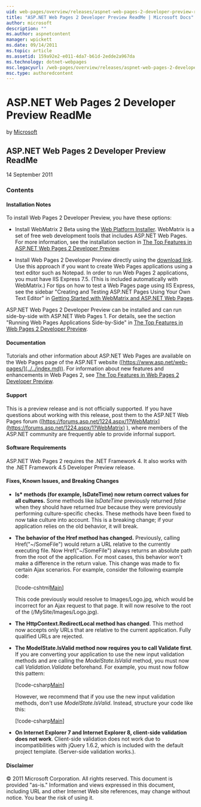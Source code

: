 ```yaml
---
uid: web-pages/overview/releases/aspnet-web-pages-2-developer-preview-readme
title: "ASP.NET Web Pages 2 Developer Preview ReadMe | Microsoft Docs"
author: microsoft
description: ""
ms.author: aspnetcontent
manager: wpickett
ms.date: 09/14/2011
ms.topic: article
ms.assetid: 159a92e2-e011-4da7-b61d-2edde2a967da
ms.technology: dotnet-webpages
msc.legacyurl: /web-pages/overview/releases/aspnet-web-pages-2-developer-preview-readme
msc.type: authoredcontent
---
```

ASP.NET Web Pages 2 Developer Preview ReadMe
====================
by [Microsoft](https://github.com/microsoft)

## ASP.NET Web Pages 2 Developer Preview ReadMe

14 September 2011

### Contents

#### <a id="_Toc303701284"></a>  Installation Notes

To install Web Pages 2 Developer Preview, you have these options:

- Install WebMatrix 2 Beta using the [Web Platform Installer](https://go.microsoft.com/fwlink/?LinkId=226883). WebMatrix is a set of free web development tools that includes ASP.NET Web Pages. For more information, see the installation section in [The Top Features in ASP.NET Web Pages 2 Developer Preview](https://go.microsoft.com/fwlink/?LinkID=227824).

- Install Web Pages 2 Developer Preview directly using the [download link](https://go.microsoft.com/fwlink/?LinkID=226335). Use this approach if you want to create Web Pages applications using a text editor such as Notepad. In order to run Web Pages 2 applications, you must have IIS Express 7.5. (This is included automatically with WebMatrix.) For tips on how to test a Web Pages page using IIS Express, see the sidebar "Creating and Testing ASP.NET Pages Using Your Own Text Editor" in [Getting Started with WebMatrix and ASP.NET Web Pages](https://go.microsoft.com/fwlink/?LinkId=202889).

ASP.NET Web Pages 2 Developer Preview can be installed and can run side-by-side with ASP.NET Web Pages 1. <a id="a"></a>For details, see the section "Running Web Pages Applications Side-by-Side" in [The Top Features in Web Pages 2 Developer Preview](https://go.microsoft.com/fwlink/?LinkID=227824).

#### <a id="_Toc303701285"></a>  Documentation

Tutorials and other information about ASP.NET Web Pages are available on the Web Pages page of the ASP.NET website ([https://www.asp.net/web-pages/](../../index.md)). For information about new features and enhancements in Web Pages 2, see [The Top Features in Web Pages 2 Developer Preview](https://go.microsoft.com/fwlink/?LinkID=227824).

#### <a id="_Toc303701286"></a>  Support

<a id="_Toc209852135"></a><a id="_Toc255833657"></a> This is a preview release and is not officially supported. If you have questions about working with this release, post them to the ASP.NET Web Pages forum ([https://forums.asp.net/1224.aspx/1?WebMatrix](https://forums.asp.net/1224.aspx/1?WebMatrix) ), where members of the ASP.NET community are frequently able to provide informal support.

#### <a id="_Toc303701287"></a>  Software Requirements

ASP.NET Web Pages 2 requires the .NET Framework 4. It also works with the .NET Framework 4.5 Developer Preview release.

<a id="_Toc303701288"></a><a id="_Breaking_Changes"></a>

#### Fixes, Known Issues, and Breaking Changes

<a id="_Toc224729061"></a><a id="_Toc238051347"></a>

- **Is\* methods (for example, IsDateTime) now return correct values for all cultures.** Some methods like *IsDateTime* previously returned *false* when they should have returned *true* because they were previously performing culture-specific checks. These methods have been fixed to now take culture into account. This is a breaking change; if your application relies on the old behavior, it will break.
- **The behavior of the Href method has changed.** Previously, calling Href("~/SomeFile") would return a URL relative to the currently executing file. Now Href("~/SomeFile") always returns an absolute path from the root of the application. For most cases, this behavior won't make a difference in the return value. This change was made to fix certain Ajax scenarios. For example, consider the following example code: 

    [!code-cshtml[Main](aspnet-web-pages-2-developer-preview-readme/samples/sample1.cshtml)]

    This code previously would resolve to Images/Logo.jpg, which would be incorrect for an Ajax request to that page. It will now resolve to the root of the (/MySite/Images/Logo.jpg).
- **The HttpContext.RedirectLocal method has changed**. This method now accepts only URLs that are relative to the current application. Fully qualified URLs are rejected.
- **The ModelState.IsValid method now requires you to call Validate first**. If you are converting your application to use the new input validation methods and are calling the *ModelState.IsValid* method, you must now call *Validation.Validate* beforehand. For example, you must now follow this pattern: 

    [!code-csharp[Main](aspnet-web-pages-2-developer-preview-readme/samples/sample2.cs)]

  However, we recommend that if you use the new input validation methods, don't use *ModelState.IsValid*. Instead, structure your code like this: 

    [!code-csharp[Main](aspnet-web-pages-2-developer-preview-readme/samples/sample3.cs)]
- **On Internet Explorer 7 and Internet Explorer 8, client-side validation does not work**. Client-side validation does not work due to incompatibilities with jQuery 1.6.2, which is included with the default project template. (Server-side validation works.).

#### <a id="_Toc303701289"></a>  Disclaimer

© 2011 Microsoft Corporation. All rights reserved. This document is provided "as-is." Information and views expressed in this document, including URL and other Internet Web site references, may change without notice. You bear the risk of using it.
